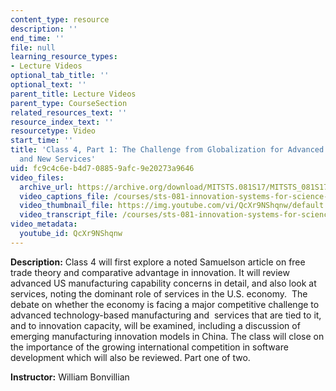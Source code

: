 ```yaml
---
content_type: resource
description: ''
end_time: ''
file: null
learning_resource_types:
- Lecture Videos
optional_tab_title: ''
optional_text: ''
parent_title: Lecture Videos
parent_type: CourseSection
related_resources_text: ''
resource_index_text: ''
resourcetype: Video
start_time: ''
title: 'Class 4, Part 1: The Challenge from Globalization for Advanced Manufacturing
  and New Services'
uid: fc9c4c6e-b4d7-0885-9afc-9e20273a9646
video_files:
  archive_url: https://archive.org/download/MITSTS.081S17/MITSTS_081S17_Class04_1_300k.mp4
  video_captions_file: /courses/sts-081-innovation-systems-for-science-technology-energy-manufacturing-and-health-spring-2017/2c1d1d4f689b5a1db268e0847be80bd8_QcXr9NShqnw.vtt
  video_thumbnail_file: https://img.youtube.com/vi/QcXr9NShqnw/default.jpg
  video_transcript_file: /courses/sts-081-innovation-systems-for-science-technology-energy-manufacturing-and-health-spring-2017/43ad6802c2ff7811f7001c8ceb98885f_QcXr9NShqnw.pdf
video_metadata:
  youtube_id: QcXr9NShqnw
---
```


**Description:** Class 4 will first explore a noted Samuelson article on free trade theory and comparative advantage in innovation. It will review advanced US manufacturing capability concerns in detail, and also look at services, noting the dominant role of services in the U.S. economy.  The debate on whether the economy is facing a major competitive challenge to advanced technology-based manufacturing and  services that are tied to it, and to innovation capacity, will be examined, including a discussion of emerging manufacturing innovation models in China. The class will close on the importance of the growing international competition in software development which will also be reviewed. Part one of two.

**Instructor:** William Bonvillian